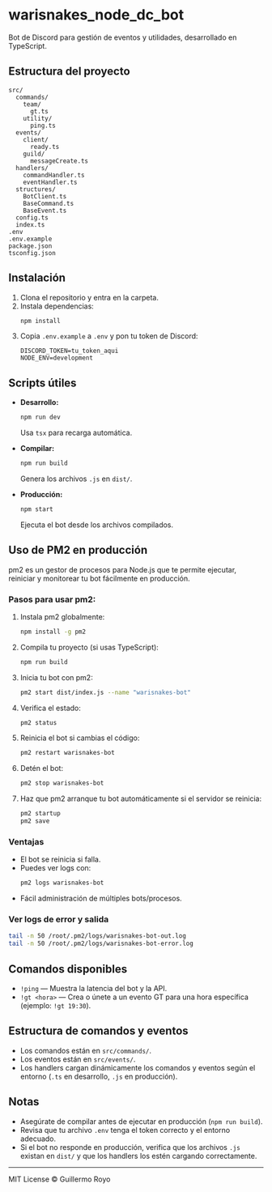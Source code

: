 # warisnakes_node_dc_bot

Bot de Discord para gestión de eventos y utilidades, desarrollado en TypeScript.

## Estructura del proyecto

```
src/
  commands/
    team/
      gt.ts
    utility/
      ping.ts
  events/
    client/
      ready.ts
    guild/
      messageCreate.ts
  handlers/
    commandHandler.ts
    eventHandler.ts
  structures/
    BotClient.ts
    BaseCommand.ts
    BaseEvent.ts
  config.ts
  index.ts
.env
.env.example
package.json
tsconfig.json
```

## Instalación

1. Clona el repositorio y entra en la carpeta.
2. Instala dependencias:
   ```sh
   npm install
   ```
3. Copia `.env.example` a `.env` y pon tu token de Discord:
   ```
   DISCORD_TOKEN=tu_token_aqui
   NODE_ENV=development
   ```

## Scripts útiles

- **Desarrollo:**  
  ```sh
  npm run dev
  ```
  Usa `tsx` para recarga automática.

- **Compilar:**  
  ```sh
  npm run build
  ```
  Genera los archivos `.js` en `dist/`.

- **Producción:**  
  ```sh
  npm start
  ```
  Ejecuta el bot desde los archivos compilados.

## Uso de PM2 en producción

pm2 es un gestor de procesos para Node.js que te permite ejecutar, reiniciar y monitorear tu bot fácilmente en producción.

### Pasos para usar pm2:

1. Instala pm2 globalmente:
   ```sh
   npm install -g pm2
   ```

2. Compila tu proyecto (si usas TypeScript):
   ```sh
   npm run build
   ```

3. Inicia tu bot con pm2:
   ```sh
   pm2 start dist/index.js --name "warisnakes-bot"
   ```

4. Verifica el estado:
   ```sh
   pm2 status
   ```

5. Reinicia el bot si cambias el código:
   ```sh
   pm2 restart warisnakes-bot
   ```

6. Detén el bot:
   ```sh
   pm2 stop warisnakes-bot
   ```

7. Haz que pm2 arranque tu bot automáticamente si el servidor se reinicia:
   ```sh
   pm2 startup
   pm2 save
   ```

### Ventajas

- El bot se reinicia si falla.
- Puedes ver logs con:
  ```sh
  pm2 logs warisnakes-bot
  ```
- Fácil administración de múltiples bots/procesos.

### Ver logs de error y salida

```sh
tail -n 50 /root/.pm2/logs/warisnakes-bot-out.log
tail -n 50 /root/.pm2/logs/warisnakes-bot-error.log
```

## Comandos disponibles

- `!ping` — Muestra la latencia del bot y la API.
- `!gt <hora>` — Crea o únete a un evento GT para una hora específica (ejemplo: `!gt 19:30`).

## Estructura de comandos y eventos

- Los comandos están en `src/commands/`.
- Los eventos están en `src/events/`.
- Los handlers cargan dinámicamente los comandos y eventos según el entorno (`.ts` en desarrollo, `.js` en producción).

## Notas

- Asegúrate de compilar antes de ejecutar en producción (`npm run build`).
- Revisa que tu archivo `.env` tenga el token correcto y el entorno adecuado.
- Si el bot no responde en producción, verifica que los archivos `.js` existan en `dist/` y que los handlers los estén cargando correctamente.

---
MIT License © Guillermo Royo